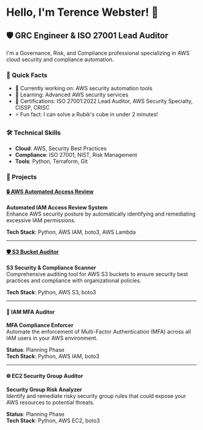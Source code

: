 # Hello, I'm Terence Webster! 👋

## 🛡️ GRC Engineer & ISO 27001 Lead Auditor

I'm a Governance, Risk, and Compliance professional specializing in AWS cloud security and compliance automation.

### 🚀 Quick Facts
- 🔭 Currently working on: AWS security automation tools
- 🌱 Learning: Advanced AWS security services
- 🎯 Certifications: ISO 27001:2022 Lead Auditor, AWS Security Specialty, CISSP, CRISC
- ⚡ Fun fact: I can solve a Rubik's cube in under 2 minutes!

### 🛠️ Technical Skills
- **Cloud**: AWS, Security Best Practices
- **Compliance**: ISO 27001, NIST, Risk Management
- **Tools**: Python, Terraform, Git
### 📂 Projects

#### [🔒 AWS Automated Access Review](https://github.com/Tsmooth1987/aws-automated-access-review)
**Automated IAM Access Review System**  
Enhance AWS security posture by automatically identifying and remediating excessive IAM permissions.

**Tech Stack**: Python, AWS IAM, boto3, AWS Lambda

---

#### [🛡️ S3 Bucket Auditor](https://github.com/Tsmooth1987/s3-bucket-auditor)
**S3 Security & Compliance Scanner**  
Comprehensive auditing tool for AWS S3 buckets to ensure security best practices and compliance with organizational policies.

**Tech Stack**: Python, AWS S3, boto3

---

#### 🔑 IAM MFA Auditor
**MFA Compliance Enforcer**  
Automate the enforcement of Multi-Factor Authentication (MFA) across all IAM users in your AWS environment.

**Status**: Planning Phase  
**Tech Stack**: Python, AWS IAM, boto3

---

#### 🌐 EC2 Security Group Auditor
**Security Group Risk Analyzer**  
Identify and remediate risky security group rules that could expose your AWS resources to potential threats.

**Status**: Planning Phase  
**Tech Stack**: Python, AWS EC2, boto3


